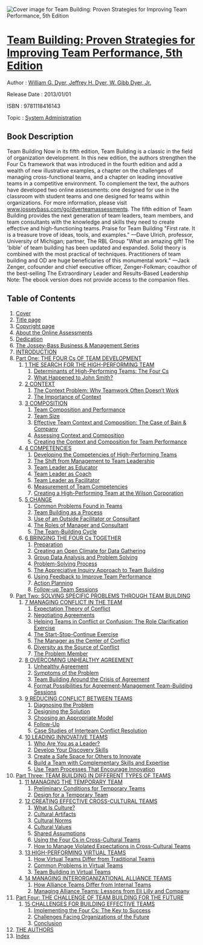 ![Cover image for Team Building: Proven Strategies for Improving Team Performance, 5th Edition](https://imgdetail.ebookreading.net/cover/cover/system_admin/EB9781118416143.jpg)

[Team Building: Proven Strategies for Improving Team Performance, 5th Edition](https://ebookreading.net/view/book/Team+Building%3A+Proven+Strategies+for+Improving+Team+Performance%2C+5th+Edition-EB9781118416143_1.html "Team Building: Proven Strategies for Improving Team Performance, 5th Edition")
====================================================================================================================

Author : [William G. Dyer](https://ebookreading.net/search/author/William+G.+Dyer),[ Jeffrey H. Dyer](https://ebookreading.net/search/author/+Jeffrey+H.+Dyer),[ W. Gibb Dyer](https://ebookreading.net/search/author/+W.+Gibb+Dyer),[ Jr.](https://ebookreading.net/search/author/+Jr.)

Release Date : 2013/01/01

ISBN : 9781118416143

Topic : [System Administration](https://ebookreading.net/search/category/system-administration)

Book Description
-----------------

Team Building
Now in its fifth edition, Team Building is a classic in the field of organization development. In this new edition, the authors strengthen the Four Cs framework that was introduced in the fourth edition and add a wealth of new illustrative examples, a chapter on the challenges of managing cross-functional teams, and a chapter on leading innovative teams in a competitive environment. To complement the text, the authors have developed two online assessments: one designed for use in the classroom with student teams and one designed for teams within organizations. For more information, please visit www.josseybass.com/go/dyerteamassessments. The fifth edition of Team Building provides the next generation of team leaders, team members, and team consultants with the knowledge and skills they need to create effective and high-functioning teams.
Praise for Team Building
"First rate. It is a treasure trove of ideas, tools, and examples."
—Dave Ulrich, professor, University of Michigan; partner, The RBL Group
"What an amazing gift! The 'bible' of team building has been updated and expanded. Solid theory is combined with the most practical of techniques. Practitioners of team building and OD are huge beneficiaries of this monumental work."
—Jack Zenger, cofounder and chief executive officer, Zenger-Folkman; coauthor of the best-selling The Extraordinary Leader and Results-Based Leadership
Note: The ebook version does not provide access to the companion files.
              
Table of Contents
-----------------

1. [Cover](https://ebookreading.net/view/book/Team+Building%3A+Proven+Strategies+for+Improving+Team+Performance%2C+5th+Edition-EB9781118416143_1.html)
1. [Title page](https://ebookreading.net/view/book/Team+Building%3A+Proven+Strategies+for+Improving+Team+Performance%2C+5th+Edition-EB9781118416143_3.html)
1. [Copyright page](https://ebookreading.net/view/book/Team+Building%3A+Proven+Strategies+for+Improving+Team+Performance%2C+5th+Edition-EB9781118416143_4.html)
1. [About the Online Assessments](https://ebookreading.net/view/book/Team+Building%3A+Proven+Strategies+for+Improving+Team+Performance%2C+5th+Edition-EB9781118416143_5.html#f02)
1. [Dedication](https://ebookreading.net/view/book/Team+Building%3A+Proven+Strategies+for+Improving+Team+Performance%2C+5th+Edition-EB9781118416143_6.html#f03)
1. [The Jossey-Bass Business &amp; Management Series](https://ebookreading.net/view/book/Team+Building%3A+Proven+Strategies+for+Improving+Team+Performance%2C+5th+Edition-EB9781118416143_7.html)
1. [INTRODUCTION](https://ebookreading.net/view/book/Team+Building%3A+Proven+Strategies+for+Improving+Team+Performance%2C+5th+Edition-EB9781118416143_8.html#f04)
1. [Part One: THE FOUR Cs OF TEAM DEVELOPMENT](https://ebookreading.net/view/book/Team+Building%3A+Proven+Strategies+for+Improving+Team+Performance%2C+5th+Edition-EB9781118416143_9.html)
    1. [1 THE SEARCH FOR THE HIGH-PERFORMING TEAM](https://ebookreading.net/view/book/Team+Building%3A+Proven+Strategies+for+Improving+Team+Performance%2C+5th+Edition-EB9781118416143_10.html#c01)
        1. [Determinants of High-Performing Teams: The Four Cs](https://ebookreading.net/view/book/Team+Building%3A+Proven+Strategies+for+Improving+Team+Performance%2C+5th+Edition-EB9781118416143_10.html#c01-sec1-0002)
        1. [What Happened to John Smith?](https://ebookreading.net/view/book/Team+Building%3A+Proven+Strategies+for+Improving+Team+Performance%2C+5th+Edition-EB9781118416143_10.html#c01-sec1-0003)
    1. [2 CONTEXT](https://ebookreading.net/view/book/Team+Building%3A+Proven+Strategies+for+Improving+Team+Performance%2C+5th+Edition-EB9781118416143_11.html#c02)
        1. [The Context Problem: Why Teamwork Often Doesn’t Work](https://ebookreading.net/view/book/Team+Building%3A+Proven+Strategies+for+Improving+Team+Performance%2C+5th+Edition-EB9781118416143_11.html#c02-sec1-0002)
        1. [The Importance of Context](https://ebookreading.net/view/book/Team+Building%3A+Proven+Strategies+for+Improving+Team+Performance%2C+5th+Edition-EB9781118416143_11.html#c02-sec1-0003)
    1. [3 COMPOSITION](https://ebookreading.net/view/book/Team+Building%3A+Proven+Strategies+for+Improving+Team+Performance%2C+5th+Edition-EB9781118416143_12.html#c03)
        1. [Team Composition and Performance](https://ebookreading.net/view/book/Team+Building%3A+Proven+Strategies+for+Improving+Team+Performance%2C+5th+Edition-EB9781118416143_12.html#c03-sec1-0002)
        1. [Team Size](https://ebookreading.net/view/book/Team+Building%3A+Proven+Strategies+for+Improving+Team+Performance%2C+5th+Edition-EB9781118416143_12.html#c03-sec1-0003)
        1. [Effective Team Context and Composition: The Case of Bain &amp; Company](https://ebookreading.net/view/book/Team+Building%3A+Proven+Strategies+for+Improving+Team+Performance%2C+5th+Edition-EB9781118416143_12.html#c03-sec1-0004)
        1. [Assessing Context and Composition](https://ebookreading.net/view/book/Team+Building%3A+Proven+Strategies+for+Improving+Team+Performance%2C+5th+Edition-EB9781118416143_12.html#c03-sec1-0005)
        1. [Creating the Context and Composition for Team Performance](https://ebookreading.net/view/book/Team+Building%3A+Proven+Strategies+for+Improving+Team+Performance%2C+5th+Edition-EB9781118416143_12.html#c03-sec1-0006)
    1. [4 COMPETENCIES](https://ebookreading.net/view/book/Team+Building%3A+Proven+Strategies+for+Improving+Team+Performance%2C+5th+Edition-EB9781118416143_13.html#c04)
        1. [Developing the Competencies of High-Performing Teams](https://ebookreading.net/view/book/Team+Building%3A+Proven+Strategies+for+Improving+Team+Performance%2C+5th+Edition-EB9781118416143_13.html#c04-sec1-0002)
        1. [The Shift from Management to Team Leadership](https://ebookreading.net/view/book/Team+Building%3A+Proven+Strategies+for+Improving+Team+Performance%2C+5th+Edition-EB9781118416143_13.html#c04-sec1-0003)
        1. [Team Leader as Educator](https://ebookreading.net/view/book/Team+Building%3A+Proven+Strategies+for+Improving+Team+Performance%2C+5th+Edition-EB9781118416143_13.html#c04-sec1-0004)
        1. [Team Leader as Coach](https://ebookreading.net/view/book/Team+Building%3A+Proven+Strategies+for+Improving+Team+Performance%2C+5th+Edition-EB9781118416143_13.html#c04-sec1-0005)
        1. [Team Leader as Facilitator](https://ebookreading.net/view/book/Team+Building%3A+Proven+Strategies+for+Improving+Team+Performance%2C+5th+Edition-EB9781118416143_13.html#c04-sec1-0006)
        1. [Measurement of Team Competencies](https://ebookreading.net/view/book/Team+Building%3A+Proven+Strategies+for+Improving+Team+Performance%2C+5th+Edition-EB9781118416143_13.html#c04-sec1-0007)
        1. [Creating a High-Performing Team at the Wilson Corporation](https://ebookreading.net/view/book/Team+Building%3A+Proven+Strategies+for+Improving+Team+Performance%2C+5th+Edition-EB9781118416143_13.html#c04-sec1-0008)
    1. [5 CHANGE](https://ebookreading.net/view/book/Team+Building%3A+Proven+Strategies+for+Improving+Team+Performance%2C+5th+Edition-EB9781118416143_14.html#c05)
        1. [Common Problems Found in Teams](https://ebookreading.net/view/book/Team+Building%3A+Proven+Strategies+for+Improving+Team+Performance%2C+5th+Edition-EB9781118416143_14.html#c05-sec1-0002)
        1. [Team Building as a Process](https://ebookreading.net/view/book/Team+Building%3A+Proven+Strategies+for+Improving+Team+Performance%2C+5th+Edition-EB9781118416143_14.html#c05-sec1-0003)
        1. [Use of an Outside Facilitator or Consultant](https://ebookreading.net/view/book/Team+Building%3A+Proven+Strategies+for+Improving+Team+Performance%2C+5th+Edition-EB9781118416143_14.html#c05-sec1-0004)
        1. [The Roles of Manager and Consultant](https://ebookreading.net/view/book/Team+Building%3A+Proven+Strategies+for+Improving+Team+Performance%2C+5th+Edition-EB9781118416143_14.html#c05-sec1-0005)
        1. [The Team-Building Cycle](https://ebookreading.net/view/book/Team+Building%3A+Proven+Strategies+for+Improving+Team+Performance%2C+5th+Edition-EB9781118416143_14.html#c05-sec1-0006)
    1. [6 BRINGING THE FOUR Cs TOGETHER](https://ebookreading.net/view/book/Team+Building%3A+Proven+Strategies+for+Improving+Team+Performance%2C+5th+Edition-EB9781118416143_15.html#c06)
        1. [Preparation](https://ebookreading.net/view/book/Team+Building%3A+Proven+Strategies+for+Improving+Team+Performance%2C+5th+Edition-EB9781118416143_15.html#c06-sec1-0002)
        1. [Creating an Open Climate for Data Gathering](https://ebookreading.net/view/book/Team+Building%3A+Proven+Strategies+for+Improving+Team+Performance%2C+5th+Edition-EB9781118416143_15.html#c06-sec1-0003)
        1. [Group Data Analysis and Problem Solving](https://ebookreading.net/view/book/Team+Building%3A+Proven+Strategies+for+Improving+Team+Performance%2C+5th+Edition-EB9781118416143_15.html#c06-sec1-0004)
        1. [Problem-Solving Process](https://ebookreading.net/view/book/Team+Building%3A+Proven+Strategies+for+Improving+Team+Performance%2C+5th+Edition-EB9781118416143_15.html#c06-sec1-0005)
        1. [The Appreciative Inquiry Approach to Team Building](https://ebookreading.net/view/book/Team+Building%3A+Proven+Strategies+for+Improving+Team+Performance%2C+5th+Edition-EB9781118416143_15.html#c06-sec1-0006)
        1. [Using Feedback to Improve Team Performance](https://ebookreading.net/view/book/Team+Building%3A+Proven+Strategies+for+Improving+Team+Performance%2C+5th+Edition-EB9781118416143_15.html#c06-sec1-0007)
        1. [Action Planning](https://ebookreading.net/view/book/Team+Building%3A+Proven+Strategies+for+Improving+Team+Performance%2C+5th+Edition-EB9781118416143_15.html#c06-sec1-0008)
        1. [Follow-up Team Sessions](https://ebookreading.net/view/book/Team+Building%3A+Proven+Strategies+for+Improving+Team+Performance%2C+5th+Edition-EB9781118416143_15.html#c06-sec1-0009)
1. [Part Two: SOLVING SPECIFIC PROBLEMS THROUGH TEAM BUILDING](https://ebookreading.net/view/book/Team+Building%3A+Proven+Strategies+for+Improving+Team+Performance%2C+5th+Edition-EB9781118416143_16.html)
    1. [7 MANAGING CONFLICT IN THE TEAM](https://ebookreading.net/view/book/Team+Building%3A+Proven+Strategies+for+Improving+Team+Performance%2C+5th+Edition-EB9781118416143_17.html#c07)
        1. [Expectation Theory of Conflict](https://ebookreading.net/view/book/Team+Building%3A+Proven+Strategies+for+Improving+Team+Performance%2C+5th+Edition-EB9781118416143_17.html#c07-sec1-0002)
        1. [Negotiating Agreements](https://ebookreading.net/view/book/Team+Building%3A+Proven+Strategies+for+Improving+Team+Performance%2C+5th+Edition-EB9781118416143_17.html#c07-sec1-0003)
        1. [Helping Teams in Conflict or Confusion: The Role Clarification Exercise](https://ebookreading.net/view/book/Team+Building%3A+Proven+Strategies+for+Improving+Team+Performance%2C+5th+Edition-EB9781118416143_17.html#c07-sec1-0004)
        1. [The Start-Stop-Continue Exercise](https://ebookreading.net/view/book/Team+Building%3A+Proven+Strategies+for+Improving+Team+Performance%2C+5th+Edition-EB9781118416143_17.html#c07-sec1-0005)
        1. [The Manager as the Center of Conflict](https://ebookreading.net/view/book/Team+Building%3A+Proven+Strategies+for+Improving+Team+Performance%2C+5th+Edition-EB9781118416143_17.html#c07-sec1-0006)
        1. [Diversity as the Source of Conflict](https://ebookreading.net/view/book/Team+Building%3A+Proven+Strategies+for+Improving+Team+Performance%2C+5th+Edition-EB9781118416143_17.html#c07-sec1-0007)
        1. [The Problem Member](https://ebookreading.net/view/book/Team+Building%3A+Proven+Strategies+for+Improving+Team+Performance%2C+5th+Edition-EB9781118416143_17.html#c07-sec1-0008)
    1. [8 OVERCOMING UNHEALTHY AGREEMENT](https://ebookreading.net/view/book/Team+Building%3A+Proven+Strategies+for+Improving+Team+Performance%2C+5th+Edition-EB9781118416143_18.html#c08)
        1. [Unhealthy Agreement](https://ebookreading.net/view/book/Team+Building%3A+Proven+Strategies+for+Improving+Team+Performance%2C+5th+Edition-EB9781118416143_18.html#c08-sec1-0002)
        1. [Symptoms of the Problem](https://ebookreading.net/view/book/Team+Building%3A+Proven+Strategies+for+Improving+Team+Performance%2C+5th+Edition-EB9781118416143_18.html#c08-sec1-0003)
        1. [Team Building Around the Crisis of Agreement](https://ebookreading.net/view/book/Team+Building%3A+Proven+Strategies+for+Improving+Team+Performance%2C+5th+Edition-EB9781118416143_18.html#c08-sec1-0004)
        1. [Format Possibilities for Agreement-Management Team-Building Sessions](https://ebookreading.net/view/book/Team+Building%3A+Proven+Strategies+for+Improving+Team+Performance%2C+5th+Edition-EB9781118416143_18.html#c08-sec1-0005)
    1. [9 REDUCING CONFLICT BETWEEN TEAMS](https://ebookreading.net/view/book/Team+Building%3A+Proven+Strategies+for+Improving+Team+Performance%2C+5th+Edition-EB9781118416143_19.html#c09)
        1. [Diagnosing the Problem](https://ebookreading.net/view/book/Team+Building%3A+Proven+Strategies+for+Improving+Team+Performance%2C+5th+Edition-EB9781118416143_19.html#c09-sec1-0002)
        1. [Designing the Solution](https://ebookreading.net/view/book/Team+Building%3A+Proven+Strategies+for+Improving+Team+Performance%2C+5th+Edition-EB9781118416143_19.html#c09-sec1-0003)
        1. [Choosing an Appropriate Model](https://ebookreading.net/view/book/Team+Building%3A+Proven+Strategies+for+Improving+Team+Performance%2C+5th+Edition-EB9781118416143_19.html#c09-sec1-0004)
        1. [Follow-Up](https://ebookreading.net/view/book/Team+Building%3A+Proven+Strategies+for+Improving+Team+Performance%2C+5th+Edition-EB9781118416143_19.html#c09-sec1-0005)
        1. [Case Studies of Interteam Conflict Resolution](https://ebookreading.net/view/book/Team+Building%3A+Proven+Strategies+for+Improving+Team+Performance%2C+5th+Edition-EB9781118416143_19.html#c09-sec1-0006)
    1. [10 LEADING INNOVATIVE TEAMS](https://ebookreading.net/view/book/Team+Building%3A+Proven+Strategies+for+Improving+Team+Performance%2C+5th+Edition-EB9781118416143_20.html#c10)
        1. [Who Are You as a Leader?](https://ebookreading.net/view/book/Team+Building%3A+Proven+Strategies+for+Improving+Team+Performance%2C+5th+Edition-EB9781118416143_20.html#c10-sec1-0002)
        1. [Develop Your Discovery Skills](https://ebookreading.net/view/book/Team+Building%3A+Proven+Strategies+for+Improving+Team+Performance%2C+5th+Edition-EB9781118416143_20.html#c10-sec1-0003)
        1. [Create a Safe Space for Others to Innovate](https://ebookreading.net/view/book/Team+Building%3A+Proven+Strategies+for+Improving+Team+Performance%2C+5th+Edition-EB9781118416143_20.html#c10-sec1-0004)
        1. [Build a Team with Complementary Skills and Expertise](https://ebookreading.net/view/book/Team+Building%3A+Proven+Strategies+for+Improving+Team+Performance%2C+5th+Edition-EB9781118416143_20.html#c10-sec1-0005)
        1. [Use Team Processes That Encourage Innovation](https://ebookreading.net/view/book/Team+Building%3A+Proven+Strategies+for+Improving+Team+Performance%2C+5th+Edition-EB9781118416143_20.html#c10-sec1-0006)
1. [Part Three: TEAM BUILDING IN DIFFERENT TYPES OF TEAMS](https://ebookreading.net/view/book/Team+Building%3A+Proven+Strategies+for+Improving+Team+Performance%2C+5th+Edition-EB9781118416143_21.html)
    1. [11 MANAGING THE TEMPORARY TEAM](https://ebookreading.net/view/book/Team+Building%3A+Proven+Strategies+for+Improving+Team+Performance%2C+5th+Edition-EB9781118416143_22.html#c11)
        1. [Preliminary Conditions for Temporary Teams](https://ebookreading.net/view/book/Team+Building%3A+Proven+Strategies+for+Improving+Team+Performance%2C+5th+Edition-EB9781118416143_22.html#c11-sec1-0002)
        1. [Design for a Temporary Team](https://ebookreading.net/view/book/Team+Building%3A+Proven+Strategies+for+Improving+Team+Performance%2C+5th+Edition-EB9781118416143_22.html#c11-sec1-0003)
    1. [12 CREATING EFFECTIVE CROSS-CULTURAL TEAMS](https://ebookreading.net/view/book/Team+Building%3A+Proven+Strategies+for+Improving+Team+Performance%2C+5th+Edition-EB9781118416143_23.html#c12)
        1. [What Is Culture?](https://ebookreading.net/view/book/Team+Building%3A+Proven+Strategies+for+Improving+Team+Performance%2C+5th+Edition-EB9781118416143_23.html#c12-sec1-0002)
        1. [Cultural Artifacts](https://ebookreading.net/view/book/Team+Building%3A+Proven+Strategies+for+Improving+Team+Performance%2C+5th+Edition-EB9781118416143_23.html#c12-sec1-0003)
        1. [Cultural Norms](https://ebookreading.net/view/book/Team+Building%3A+Proven+Strategies+for+Improving+Team+Performance%2C+5th+Edition-EB9781118416143_23.html#c12-sec1-0004)
        1. [Cultural Values](https://ebookreading.net/view/book/Team+Building%3A+Proven+Strategies+for+Improving+Team+Performance%2C+5th+Edition-EB9781118416143_23.html#c12-sec1-0005)
        1. [Shared Assumptions](https://ebookreading.net/view/book/Team+Building%3A+Proven+Strategies+for+Improving+Team+Performance%2C+5th+Edition-EB9781118416143_23.html#c12-sec1-0006)
        1. [Using the Four Cs in Cross-Cultural Teams](https://ebookreading.net/view/book/Team+Building%3A+Proven+Strategies+for+Improving+Team+Performance%2C+5th+Edition-EB9781118416143_23.html#c12-sec1-0007)
        1. [How to Manage Violated Expectations in Cross-Cultural Teams](https://ebookreading.net/view/book/Team+Building%3A+Proven+Strategies+for+Improving+Team+Performance%2C+5th+Edition-EB9781118416143_23.html#c12-sec1-0008)
    1. [13 HIGH-PERFORMING VIRTUAL TEAMS](https://ebookreading.net/view/book/Team+Building%3A+Proven+Strategies+for+Improving+Team+Performance%2C+5th+Edition-EB9781118416143_24.html#c13)
        1. [How Virtual Teams Differ from Traditional Teams](https://ebookreading.net/view/book/Team+Building%3A+Proven+Strategies+for+Improving+Team+Performance%2C+5th+Edition-EB9781118416143_24.html#c13-sec1-0002)
        1. [Common Problems in Virtual Teams](https://ebookreading.net/view/book/Team+Building%3A+Proven+Strategies+for+Improving+Team+Performance%2C+5th+Edition-EB9781118416143_24.html#c13-sec1-0003)
        1. [Team Building in Virtual Teams](https://ebookreading.net/view/book/Team+Building%3A+Proven+Strategies+for+Improving+Team+Performance%2C+5th+Edition-EB9781118416143_24.html#c13-sec1-0004)
    1. [14 MANAGING INTERORGANIZATIONAL ALLIANCE TEAMS](https://ebookreading.net/view/book/Team+Building%3A+Proven+Strategies+for+Improving+Team+Performance%2C+5th+Edition-EB9781118416143_25.html#c14)
        1. [How Alliance Teams Differ from Internal Teams](https://ebookreading.net/view/book/Team+Building%3A+Proven+Strategies+for+Improving+Team+Performance%2C+5th+Edition-EB9781118416143_25.html#c14-sec1-0002)
        1. [Managing Alliance Teams: Lessons from Eli Lilly and Company](https://ebookreading.net/view/book/Team+Building%3A+Proven+Strategies+for+Improving+Team+Performance%2C+5th+Edition-EB9781118416143_25.html#c14-sec1-0003)
1. [Part Four: THE CHALLENGE OF TEAM BUILDING FOR THE FUTURE](https://ebookreading.net/view/book/Team+Building%3A+Proven+Strategies+for+Improving+Team+Performance%2C+5th+Edition-EB9781118416143_26.html)
    1. [15 CHALLENGES FOR BUILDING EFFECTIVE TEAMS](https://ebookreading.net/view/book/Team+Building%3A+Proven+Strategies+for+Improving+Team+Performance%2C+5th+Edition-EB9781118416143_27.html#c15)
        1. [Implementing the Four Cs: The Key to Success](https://ebookreading.net/view/book/Team+Building%3A+Proven+Strategies+for+Improving+Team+Performance%2C+5th+Edition-EB9781118416143_27.html#c15-sec1-0002)
        1. [Challenges Facing Organizations of the Future](https://ebookreading.net/view/book/Team+Building%3A+Proven+Strategies+for+Improving+Team+Performance%2C+5th+Edition-EB9781118416143_27.html#c15-sec1-0003)
        1. [Conclusion](https://ebookreading.net/view/book/Team+Building%3A+Proven+Strategies+for+Improving+Team+Performance%2C+5th+Edition-EB9781118416143_27.html#c15-sec1-0004)
1. [THE AUTHORS](https://ebookreading.net/view/book/Team+Building%3A+Proven+Strategies+for+Improving+Team+Performance%2C+5th+Edition-EB9781118416143_28.html#b02)
1. [Index](https://ebookreading.net/view/book/Team+Building%3A+Proven+Strategies+for+Improving+Team+Performance%2C+5th+Edition-EB9781118416143_29.html)
